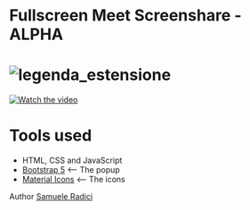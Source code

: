 Fullscreen Meet Screenshare - ALPHA
=======
![legenda_estensione](https://i.imgur.com/FcDL8li.png)
=======
[![Watch the video](https://i.imgur.com/RRPDCRS.gif)](https://i.imgur.com/cAPFId9.mp4)

# Tools used #
* HTML, CSS and JavaScript
* [Bootstrap 5](https://getbootstrap.com/docs/5.0/getting-started/introduction/) <-- The popup
* [Material Icons](https://fonts.google.com/icons) <-- The icons



Author [Samuele Radici](https://www.instagram.com/kio.jar/?hl=it)
